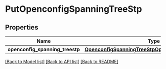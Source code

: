 # PutOpenconfigSpanningTreeStp

## Properties
Name | Type | Description | Notes
------------ | ------------- | ------------- | -------------
**openconfig_spanning_treestp** | [**OpenconfigSpanningTreeStpOpenconfigspanningtreestp**](OpenconfigSpanningTreeStpOpenconfigspanningtreestp.md) |  | [optional] 

[[Back to Model list]](../README.md#documentation-for-models) [[Back to API list]](../README.md#documentation-for-api-endpoints) [[Back to README]](../README.md)


